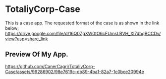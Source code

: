 # TotaliyCorp-Case

This is a case app. The requested format of the case is as shown in the link below;
https://drive.google.com/file/d/16Q0ZgXW0tO6cFUmsLBVH_Xl7dbqBCCDv/view?usp=share_link

## Preview Of My App.

https://github.com/CanerCagri/TotaliyCorp-Case/assets/99286902/98e7619c-db89-4ba1-82a7-1c0bce20994e

